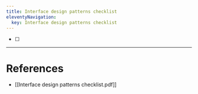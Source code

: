 ```yaml
---
title: Interface design patterns checklist
eleventyNavigation:
  key: Interface design patterns checklist
---
```


- [ ]

---

# References

- [[Interface design patterns checklist.pdf]]
